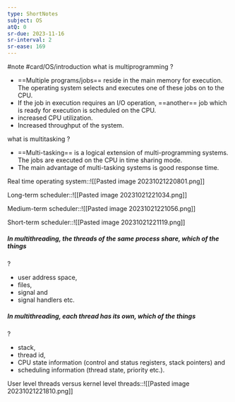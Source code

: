 ```yaml
---
type: ShortNotes
subject: OS
atQ: 0
sr-due: 2023-11-16
sr-interval: 2
sr-ease: 169
---
```

#note
#card/OS/introduction
what is multiprogramming
?
- ==Multiple programs/jobs== reside in the main memory for execution. The operating system selects and executes one of these jobs on to the CPU.
- If the job in execution requires an I/O operation, ==another== job which is ready for execution is scheduled on the CPU.
- increased CPU utilization.
- Increased throughput of the system. <!--SR:!2023-11-16,17,290-->


what is multitasking
?
- ==Multi-tasking== is a logical extension of multi-programming systems. The jobs are executed on the CPU in time sharing mode.
- The main advantage of multi-tasking systems is good response time. <!--SR:!2023-11-15,4,250-->


Real time operating system::![[Pasted image 20231021220801.png]] <!--SR:!2023-12-12,31,270-->


Long-term scheduler::![[Pasted image 20231021221034.png]] <!--SR:!2023-11-15,16,290-->


Medium-term scheduler::![[Pasted image 20231021221056.png]] <!--SR:!2023-12-06,25,270-->


Short-term scheduler::![[Pasted image 20231021221119.png]] <!--SR:!2023-11-14,15,290-->


##### In multithreading, the threads of the same process share, which of the things
?
- user address space,
- files,
- signal and
- signal handlers etc. <!--SR:!2023-11-16,5,250-->


##### In multithreading, each thread has its own, which of the things
?
- stack,
- thread id,
- CPU state information (control and status registers, stack pointers) and
- scheduling information (thread state, priority etc.). <!--SR:!2023-11-12,13,270-->


User level threads versus kernel level threads::![[Pasted image 20231021221810.png]] <!--SR:!2023-11-13,14,290-->